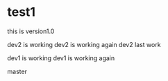 # test1
this is version1.0

dev2 is working
dev2 is working again
dev2 last work



dev1 is working
dev1 is working again



master